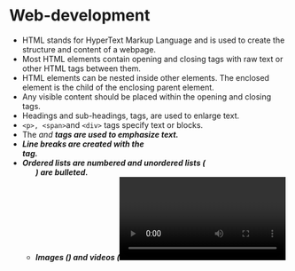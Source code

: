 # Web-development


* HTML stands for HyperText Markup Language and is used to create the structure and content of a webpage.
* Most HTML elements contain opening and closing tags with raw text or other HTML tags between them.
* HTML elements can be nested inside other elements. The enclosed element is the child of the enclosing parent element.
* Any visible content should be placed within the opening and closing <body> tags.
* Headings and sub-headings, tags, are used to enlarge text.
*  `<p>, <span>`and `<div>` tags specify text or blocks.
* The <em> and <strong> tags are used to emphasize text.
* Line breaks are created with the <br> tag.
* Ordered lists are numbered and unordered lists (<ul>) are bulleted.
* Images (<img>) and videos (<video>) can be added by linking to an existing source.
